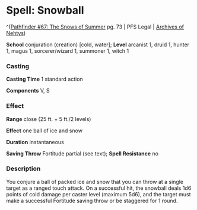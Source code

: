 # Spell: Snowball

^([Pathfinder #67: The Snows of Summer][ss-snowball] pg. 73 | PFS Legal | [Archives of Nehtys][sn-snowball])

**School** conjuration (creation) [cold, water]; **Level** arcanist 1, druid 1, hunter 1, magus 1, sorcerer/wizard 1, summoner 1, witch 1

### Casting

**Casting Time** 1 standard action  

**Components** V, S

### Effect

**Range** close (25 ft. + 5 ft./2 levels)  

**Effect** one ball of ice and snow  

**Duration** instantaneous  

**Saving Throw** Fortitude partial (see text); **Spell Resistance** no

### Description

You conjure a ball of packed ice and snow that you can throw at a single target as a ranged touch attack. On a successful hit, the snowball deals 1d6 points of cold damage per caster level (maximum 5d6), and the target must make a successful Fortitude saving throw or be staggered for 1 round.

[ss-snowball]: http://paizo.com/products/btpy8ubg
[sn-snowball]: http://www.archivesofnethys.com/SpellDisplay.aspx?ItemName=Snowball